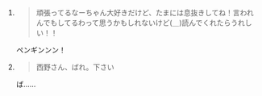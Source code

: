 1. > 頑張ってるなーちゃん大好きだけど、たまには息抜きしてね！言われんでもしてるわって思うかもしれないけど(*＿*)読んでくれたらうれしい！！

   ペンギンンン！

2. > 西野さん、ばれ。下さい

   ば……